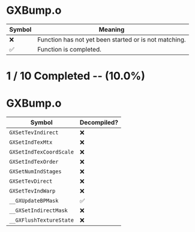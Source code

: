 # GXBump.o
| Symbol | Meaning 
| ------------- | ------------- 
| :x: | Function has not yet been started or is not matching. 
| :white_check_mark: | Function is completed. 


# 1 / 10 Completed -- (10.0%)
# GXBump.o
| Symbol | Decompiled? |
| ------------- | ------------- |
| `GXSetTevIndirect` | :x: |
| `GXSetIndTexMtx` | :x: |
| `GXSetIndTexCoordScale` | :x: |
| `GXSetIndTexOrder` | :x: |
| `GXSetNumIndStages` | :x: |
| `GXSetTevDirect` | :x: |
| `GXSetTevIndWarp` | :x: |
| `__GXUpdateBPMask` | :white_check_mark: |
| `__GXSetIndirectMask` | :x: |
| `__GXFlushTextureState` | :x: |
